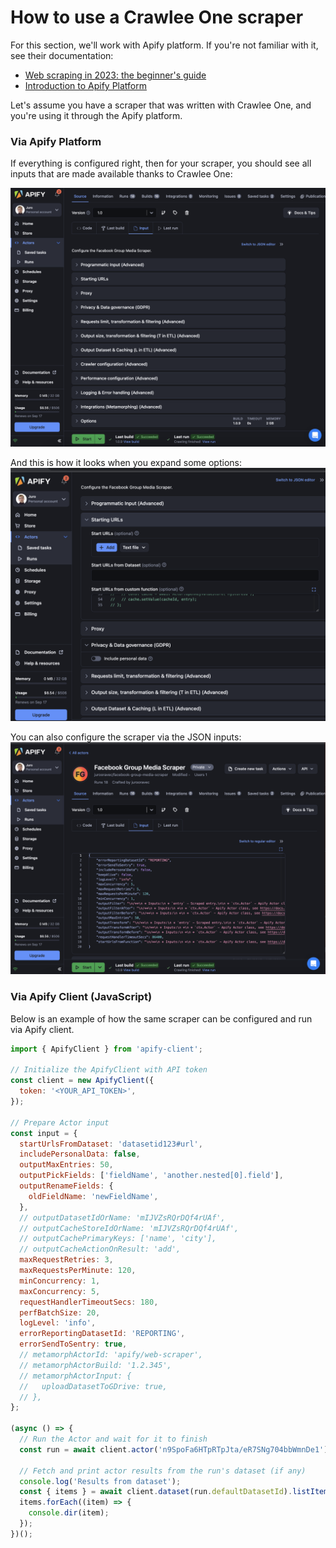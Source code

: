 # How to use a Crawlee One scraper

For this section, we'll work with Apify platform. If you're not familiar with it, see their
documentation:

- [Web scraping in 2023: the beginner's guide](https://blog.apify.com/web-scraping-guide/)
- [Introduction to Apify Platform](https://docs.apify.com/academy/apify-platform)

Let's assume you have a scraper that was written with Crawlee One, and you're using it through the Apify platform.

### Via Apify Platform

If everything is configured right, then for your scraper, you should see all
inputs that are made available thanks to Crawlee One:

![user-guide-input-ui-closed](./user-guide-input-ui-closed.png)

And this is how it looks when you expand some options:
![user-guide-input-ui-open](./user-guide-input-ui-open.png)

You can also configure the scraper via the JSON inputs:
![user-guide-input-json](./user-guide-input-json.png)

### Via Apify Client (JavaScript)

Below is an example of how the same scraper can be configured and run via Apify client.

```js
import { ApifyClient } from 'apify-client';

// Initialize the ApifyClient with API token
const client = new ApifyClient({
  token: '<YOUR_API_TOKEN>',
});

// Prepare Actor input
const input = {
  startUrlsFromDataset: 'datasetid123#url',
  includePersonalData: false,
  outputMaxEntries: 50,
  outputPickFields: ['fieldName', 'another.nested[0].field'],
  outputRenameFields: {
    oldFieldName: 'newFieldName',
  },
  // outputDatasetIdOrName: 'mIJVZsRQrDQf4rUAf',
  // outputCacheStoreIdOrName: 'mIJVZsRQrDQf4rUAf',
  // outputCachePrimaryKeys: ['name', 'city'],
  // outputCacheActionOnResult: 'add',
  maxRequestRetries: 3,
  maxRequestsPerMinute: 120,
  minConcurrency: 1,
  maxConcurrency: 5,
  requestHandlerTimeoutSecs: 180,
  perfBatchSize: 20,
  logLevel: 'info',
  errorReportingDatasetId: 'REPORTING',
  errorSendToSentry: true,
  // metamorphActorId: 'apify/web-scraper',
  // metamorphActorBuild: '1.2.345',
  // metamorphActorInput: {
  //   uploadDatasetToGDrive: true,
  // },
};

(async () => {
  // Run the Actor and wait for it to finish
  const run = await client.actor('n9SpoFa6HTpRTpJta/eR7SNg704bbWmnDe1').call(input);

  // Fetch and print actor results from the run's dataset (if any)
  console.log('Results from dataset');
  const { items } = await client.dataset(run.defaultDatasetId).listItems();
  items.forEach((item) => {
    console.dir(item);
  });
})();
```

